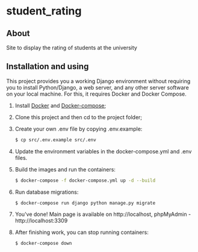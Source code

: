 # student_rating

## About

Site to display the rating of students at the university

## Installation and using

This project provides you a working Django environment without requiring you to install Python/Django, a web server, and any other server software on your local machine. For this, it requires Docker and Docker Compose.

1. Install [Docker](https://docs.docker.com/engine/installation/) and [Docker-compose](https://docs.docker.com/compose/install/);

2. Clone this project and then cd to the project folder;

3. Create your own .env file by copying .env.example:
    ```sh
    $ cp src/.env.example src/.env
    ```

4. Update the environment variables in the docker-compose.yml and .env files.

5. Build the images and run the containers:
     ```sh
    $ docker-compose -f docker-compose.yml up -d --build
    ```
   
6. Run database migrations:
    ```sh
    $ docker-compose run django python manage.py migrate
    ```
   
7. You've done! Main page is available on http://localhost, phpMyAdmin - http://localhost:3309

8. After finishing work, you can stop running containers:
    ```sh
    $ docker-compose down
    ```